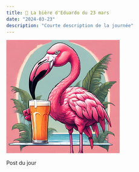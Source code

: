 ```yaml
---
title: 🍺 La bière d'Eduardo du 23 mars
date: "2024-03-23"
description: "Courte description de la journée"
---
```


![Bière d'Eduardo](../biere_eduardo.png)

Post du jour
